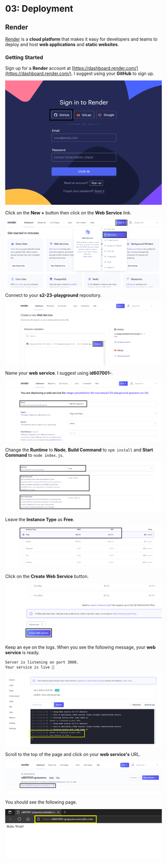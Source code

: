 # 03: Deployment

## Render

[Render](https://render.com/) is a **cloud platform** that makes it easy for developers and teams to deploy and host **web applications** and **static websites**.

### Getting Started

Sign up for a **Render** account at [https://dashboard.render.com/](https://dashboard.render.com/). I suggest using your **GitHub** to sign up.

![](<../resources (ignore)/img/03/render-1.PNG>)

Click on the **New +** button then click on the **Web Service** link.

![](<../resources (ignore)/img/03/render-2.PNG>)

Connect to your **s2-23-playground** repository.

![](<../resources (ignore)/img/03/render-3.PNG>)

Name your **web service**. I suggest using **id607001-<your username>**.

![](<../resources (ignore)/img/03/render-4.PNG>)

Change the **Runtime** to **Node**, **Build Command** to `npm install` and **Start Command** to `node index.js`.

![](<../resources (ignore)/img/03/render-5.PNG>)

Leave the **Instance Type** as **Free**.

![](<../resources (ignore)/img/03/render-6.PNG>)

Click on the **Create Web Service** button.

![](<../resources (ignore)/img/03/render-7.PNG>)

Keep an eye on the logs. When you see the following message, your **web service** is ready.

```bash
Server is listening on port 3000.
Your service is live 🎉
```

![](<../resources (ignore)/img/03/render-8.PNG>)

Scroll to the top of the page and click on your **web service's** URL.

![](<../resources (ignore)/img/03/render-9.PNG>)

You should see the following page.

![](<../resources (ignore)/img/03/render-10.PNG>)